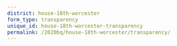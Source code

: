 ```yaml
---
district: house-18th-worcester
form_type: transparency
unique_id: house-18th-worcester-transparency
permalink: /2020bq/house-18th-worcester/transparency/
---
```


